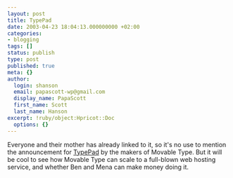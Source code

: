 ```yaml
---
layout: post
title: TypePad
date: 2003-04-23 18:04:13.000000000 +02:00
categories:
- blogging
tags: []
status: publish
type: post
published: true
meta: {}
author:
  login: shanson
  email: papascott-wp@gmail.com
  display_name: PapaScott
  first_name: Scott
  last_name: Hanson
excerpt: !ruby/object:Hpricot::Doc
  options: {}
---
```

<p>Everyone and their mother has already linked to it, so it's no use to mention the announcement for <a title="Six Log: Six Apart Milestones" href="http://www.sixapart.com/log/2003/04/six_apart_miles.shtml">TypePad</a> by the makers of Movable Type. But it will be cool to see how Movable Type can scale to a full-blown web hosting service, and whether Ben and Mena can make money doing it.</p>
